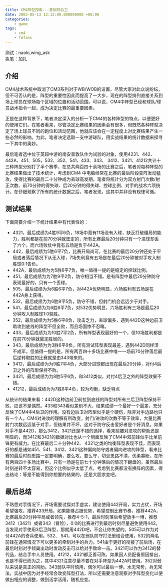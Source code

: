```yaml
---
title: CM4阵型探索---重回四后卫
date: 2003-05-13 12:13:00.000000000 +08:00
categories: 
    - game
tags: 
    - cm4 
    - fmfans
---
```

测试：naoki,wing_ask  
执笔：加扎  

## 介绍

CM4战术系统中取消了CM3系列对于WB/WOB的设置，尽管大家对此众说纷纭，但不可否认的是，阵型的重要性因此而提高了一大步，现在的阵型排列直接关系到场上球员在球场每个区域的位置和活动范围。可以说，CM4中阵型已经和球队/球员战术指令一起，成为决定比赛的最重要因素。


正是在这种背景下，笔者决定深入的分析一下CM4的各种阵型的特点，以便更好的使用它们。在笔者看来，尽管决定比赛结果的因素会有很多，但既然各种阵型决定了场上球员不同的跑位和活动范围，他就应该会在一定程度上对比赛结果产生一些必然的影响。为此，笔者决定选取一支中游球队，用实战结果的统计数据来探寻一下其中的奥妙。


最后笔者选中位于英超中游的南安普敦队作为试验的对象，使用4231、442、442A、451、505，532、352、541、433、343、 3412、3421、41212共计十三种阵型分别打了半个赛季，在总共两百四十余场的比赛之后，笔者对每种阵型的比赛结果做出了技术统计，考虑到CM4 中电脑经常在比赛的最后阶段变阵发动猛攻，使得比赛的最后二十分钟成为丢球高发期，笔者将统计分为双方射门次数/射正次数、前70分钟的得失球、后20分钟的得失球、控球比例、对手的战术六项统计。在仔细观察了所有的统计数据之后，笔者发现，这其中并非没有规律可循。



## 测试结果 ##

下面简要介绍一下统计结果中有代表性的：


* 4321，最后成绩为4胜9平6负，18场中竟有11场没有入球，缺乏打破僵局的能力，胜利都是在前70分钟就垫定的，所有比赛最后20分钟只有一个进球却丢了六个，而六场败仗中竟有五场是负于442A。
* 442，最后成绩为5胜6平7负，比赛开局尚可，在比赛的最后20分钟还处于平局或者落后情况下从无入球，7场失利竟有五场是在最后20分钟被对手攻入制胜球0:1告负。
* 442A，最后成绩为为5胜6平7负，唯一值得一提的是稳定的控球比例。
* 451，最后成绩为为7胜9平2负，防守相当不错。是有阵型中最后20分钟防守表现最好的，只有一个丢球。
* 505，最后成绩为为6胜6平7负，对442A优势明显，六场胜利有五场是在442A身上获得。
* 532，最后成绩为为6胜8平5负，防守不错，但射门机会远远少于对手。
* 541，最后成绩为为6胜6平7负，对532优势明显，六场胜利有三场是最后20分钟攻入制胜球1:0获胜。
* 352，最后成绩为为5胜6平8负，攻击乏力，丢球偏多，遇到442D这种边前卫助攻到底线的阵型不但全败，而且场面惨不忍睹。
* 433，最后成绩为为10胜7平2负，所有阵型表现最好的一个，但10场胜利都是在前70分钟就奠定胜局的。
* 343，最后成绩为为3胜6平9负，所有测试阵型表现最差，遇到442D同样溃不成军，但值得一提的是，所有两百四十多场比赛中唯一一场前70分钟落后最后逆转取胜的比赛就是由343带来的。
* 3412，最后成绩为为9胜7平4负，大部分进球都出现在最后20分钟，对付4后卫之外的阵型保持不败。
* 3421，最后成绩为为8胜5平6负，和3412类似，对付4后卫之外的阵型效果不错。
* 41212，最后成绩为为7胜8平4负，较为均衡，缺乏特点

从统计的结果来看：442D这种边前卫前拉到底线的阵型对所有三后卫阵型保持不败，应该不是偶然。433和343看似差别不大，结果成绩一个最好一个最差，充分反映了CM4中4后卫的作用。没有边后卫对阵型似乎是个硬伤，除非对手边路也只有一个人。CM4对进攻的理解有所改变，射门/进攻的次数不等于效率，大量比赛射门次数远远低于对手，但结果并不坏，这对于防守反击爱好者是个好消息。如果对手不是442D，那么3412，3421还是不错的选择，看来前腰对进攻的帮助还是明显的，而3412和3421的数据对比也从一个侧面反映了CM4中双前锋似乎比单前锋更有威力。在比赛最后二十分钟442、 4321之类的均衡阵型表现不佳，而表现好的都是诸如451、541、3412、3421这种偏向防守或者偏向进攻的阵型，看来比赛的最后时刻思路一定要明确，要么攻，要么守，切忌思路不清，优柔寡断。在所有两百四十多场比赛中，只有一场是在前七十分钟落后的情况下翻盘的，虽然最后时刻逆转不太容易，但这个比例似乎太低了点，考虑到比赛都没有换阵的因素，得出结论：等是不能得到你想要的结果的，还是大胆求变吧。


## 最后总结 ##

不熟悉对手情况下，开场需要试探对手虚实，建议使用442开局，实力占优，开场希望强攻，推荐433开局，如果能够占据优势，希望控制比赛节奏，推荐442A，比赛最后20分钟平局或者领先，推荐4-5-1，最后时刻落后希望放手一博，推荐3412（3421）或者343（冒险），0:0的比赛进行到最后时刻尽量避免使用442。当发现对手使用3后卫阵型，那就用442D吧，不会让你失望的。505可以作为对付442A的奇兵使用。532、 541，可以在弱队防守打法里结合使用，532的两名前锋在通常情况下可以更多的牵制对手的兵力，541由于更好的衔接了前后场，在最后时刻对手倾巢出动时发动反击可以给对手致命一击。3421可以作为3412的替代品，结合手中人员使用。41212，4321都乏善可陈，如果因人员配备原因排出，也是不得已而为之，其中4321注意尽量不要在对手阵型为442A时使用。352对弱队来说是真正的鸡肋。343弱队平时慎用，偶尔可以最后一博。水无常势，兵无常法，实战中因为对手经常会改变阵型打法，所以还需要注意观察对手阵型变化以便做出相应的调整，做到活学活用，随机应变。
